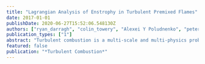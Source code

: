 ```yaml
---
title: "Lagrangian Analysis of Enstrophy in Turbulent Premixed Flames"
date: 2017-01-01
publishDate: 2020-06-27T15:52:06.548130Z
authors: ["ryan_darragh", "colin_towery", "Alexei Y Poludnenko", "peter_hamlington"]
publication_types: ["1"]
abstract: "Turbulent combustion is a multi-scale and multi-physics problem depending upon both chemical and ﬂuid dynamic processes. These processes are often examined using an Eulerian framework, but recently the Lagrangian framework, a long-time tool in non-reacting ﬂow research, has become increasingly common for the study of turbulent combustion. The two analysis frameworks are in fact equivalent, with the only difference being a change in reference frame. In this study, a Lagrangian ﬂuid parcel tracking algorithm is used to analyze the enstrophy (i.e., vorticity magnitude) dynamics in turbulent premixed reacting ﬂows. The analysis of vorticity dynamics in the premixed ﬂame case is based on data from a three dimensional direct numerical simulation of a premixed stoichiometric hydrogen-air ﬂame in an unconﬁned domain. Vorticity budget terms are tracked along Lagrangian trajectories as ﬂuid parcels travel through the ﬂame, with particular focus on understanding the dynamical causes of turbulence variations through the ﬂame preheat and reaction zones."
featured: false
publication: "*Turbulent Combustion*"
---
```


